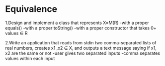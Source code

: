 # Equivalence

1.Design and implement a class that represents X=M(R)
-with a proper equals()
-with a proper toString()
-with a proper constructor that takes 0+ values ∈ R

2.Write an application that reads from stdin two comma-separated lists of real numbers, creates x1 ,x2 ∈ X, and outputs a text message saying if x1, x2 are the same or not
-user gives two separated inputs
-comma separates values within each input

